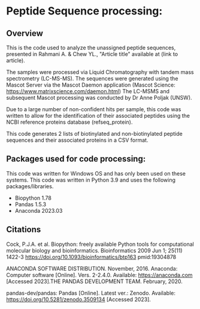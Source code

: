 # Peptide Sequence processing:
## Overview
This is the code used to analyze the unassigned peptide sequences, presented in Rahmani A. & Chew YL., "Article title" 
available at (link to article). 

The samples were processed via Liquid Chromatography with tandem mass spectrometry (LC-MS-MS). 
The sequences were generated using the Mascot Server via the Mascot Daemon application (Mascot Science: https://www.matrixscience.com/daemon.html)
The LC-MSMS and subsequent Mascot processing was conducted by Dr Anne Poljak (UNSW).

Due to a large number of non-confident hits per sample, this code was written to allow for the identification of their associated peptides using the NCBI reference proteins database (refseq_protein).

This code generates 2 lists of biotinylated and non-biotinylated peptide sequences and their associated proteins in a CSV format.

## Packages used for code processing:
This code was written for Windows OS and has only been used on these systems. This code was written in Python 3.9 and uses the following packages/libraries.
- Biopython 1.78
- Pandas    1.5.3
- Anaconda 2023.03
## Citations

Cock, P.J.A. et al. Biopython: freely available Python tools for computational molecular biology and bioinformatics. Bioinformatics 2009 Jun 1; 25(11) 1422-3 https://doi.org/10.1093/bioinformatics/btp163 pmid:19304878

ANACONDA SOFTWARE DISTRIBUTION. November, 2016. Anaconda: Computer software [Online]. Vers. 2-2.4.0. Available: https://anaconda.com [Accessed 2023].THE PANDAS DEVELOPMENT TEAM. February, 2020. 

pandas-dev/pandas: Pandas [Online]. Latest ver.: Zenodo. Available: https://doi.org/10.5281/zenodo.3509134 [Accessed 2023].

